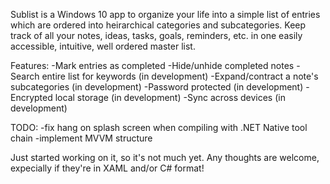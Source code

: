 Sublist is a Windows 10 app to organize your life into a simple list of entries which are ordered into heirarchical categories and subcategories. Keep track of all your notes, ideas, tasks, goals, reminders, etc. in one easily accessible, intuitive, well ordered master list.

Features: 
  -Mark entries as completed 
  -Hide/unhide completed notes 
  -Search entire list for keywords (in development) 
  -Expand/contract a note's subcategories (in development) 
  -Password protected (in development) 
  -Encrypted local storage (in development) 
  -Sync across devices (in development)
  
TODO:
  -fix hang on splash screen when compiling with .NET Native tool chain
  -implement MVVM structure

Just started working on it, so it's not much yet. Any thoughts are welcome, expecially if they're in XAML and/or C# format!
